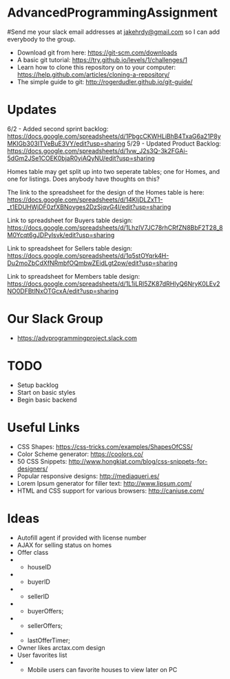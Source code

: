 # AdvancedProgrammingAssignment

#Send me your slack email addresses at jakehrdy@gmail.com so I can add everybody to the group.

- Download git from here: https://git-scm.com/downloads
- A basic git tutorial: https://try.github.io/levels/1/challenges/1
- Learn how to clone this repository on to your computer: https://help.github.com/articles/cloning-a-repository/
- The simple guide to git: http://rogerdudler.github.io/git-guide/

# Updates
6/2  - Added second sprint backlog: https://docs.google.com/spreadsheets/d/1PbgcCKWHLiBhB4TxaG6a21P8yMKIGb303ITVeBuE3VY/edit?usp=sharing
5/29 - Updated Product Backlog: https://docs.google.com/spreadsheets/d/1vw_J2s3Q-3k2FGAi-5dGm2JSe1COEK0bjaR0yiAQyNU/edit?usp=sharing

Homes table may get split up into two seperate tables; one for Homes, and one for listings. Does anybody have thoughts on this?

The link to the spreadsheet for the design of the Homes table is here: https://docs.google.com/spreadsheets/d/14KIjDLZxT1-_t1EDUHWjDF0zfXBNoyges2DzSjqvG4I/edit?usp=sharing

Link to spreadsheet for Buyers table design: https://docs.google.com/spreadsheets/d/1LhzIV7JC78rhCRfZN8BbF2T28_8M0Ycqt6gJDPyIsvk/edit?usp=sharing

Link to spreadsheet for Sellers table design: https://docs.google.com/spreadsheets/d/1q5stOYqrk4H-Du2moZbCdXfNRmbfOQmbwZEidLgt2pw/edit?usp=sharing

Link to spreadsheet for Members table design: https://docs.google.com/spreadsheets/d/1L1iLRI5ZK87dRHlyQ6NryK0LEv2NO0DFBtlNxOTGcxA/edit?usp=sharing

# Our Slack Group
- https://advprogrammingproject.slack.com

# TODO
- Setup backlog
- Start on basic styles 
- Begin basic backend

# Useful Links
- CSS Shapes: https://css-tricks.com/examples/ShapesOfCSS/
- Color Scheme generator: https://coolors.co/
- 50 CSS Snippets: http://www.hongkiat.com/blog/css-snippets-for-designers/
- Popular responsive designs: http://mediaqueri.es/
- Lorem Ipsum generator for filler text: http://www.lipsum.com/
- HTML and CSS support for various browsers: http://caniuse.com/

# Ideas
- Autofill agent if provided with license number
- AJAX for selling status on homes
- Offer class
- - houseID
- - buyerID
- - sellerID
- - buyerOffers;
- - sellerOffers;
- - lastOfferTimer;
- Owner likes arctax.com design
- User favorites list
- - Mobile users can favorite houses to view later on PC

